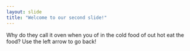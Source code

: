 ```yaml
---
layout: slide
title: "Welcome to our second slide!"
---
```

Why do they call it oven when you of in the cold food of out hot eat the food?
Use the left arrow to go back!
